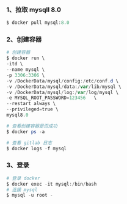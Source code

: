 ### 1、拉取 mysqll 8.0

``` powershell
$ docker pull mysql:8.0
```

### 2、创建容器

``` powershell
# 创建容器
$ docker run \
-itd \
--name mysql \
-p 3306:3306 \
-v /DockerData/mysql/config:/etc/conf.d \
-v /DockerData/mysql/data:/var/lib/mysql \
-v /DockerData/mysql/log:/var/log/mysql \
-e MYSQL_ROOT_PASSWORD=123456	\
--restart always \
--privileged=true \
mysql8.0

# 查看创建容器是否成功
$ docker ps -a

# 查看 gitlab 日志
$ docker logs -f mysql
```

### 3、登录

``` powershell
# 登录 docker
$ docker exec -it mysql:/bin/bash
# 连接 mysql
$ mysql -u root -



```